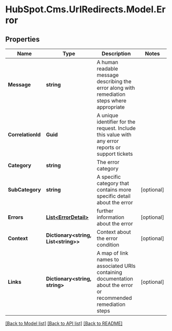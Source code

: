 # HubSpot.Cms.UrlRedirects.Model.Error

## Properties

Name | Type | Description | Notes
------------ | ------------- | ------------- | -------------
**Message** | **string** | A human readable message describing the error along with remediation steps where appropriate | 
**CorrelationId** | **Guid** | A unique identifier for the request. Include this value with any error reports or support tickets | 
**Category** | **string** | The error category | 
**SubCategory** | **string** | A specific category that contains more specific detail about the error | [optional] 
**Errors** | [**List&lt;ErrorDetail&gt;**](ErrorDetail.md) | further information about the error | [optional] 
**Context** | **Dictionary&lt;string, List&lt;string&gt;&gt;** | Context about the error condition | [optional] 
**Links** | **Dictionary&lt;string, string&gt;** | A map of link names to associated URIs containing documentation about the error or recommended remediation steps | [optional] 

[[Back to Model list]](../README.md#documentation-for-models) [[Back to API list]](../README.md#documentation-for-api-endpoints) [[Back to README]](../README.md)


